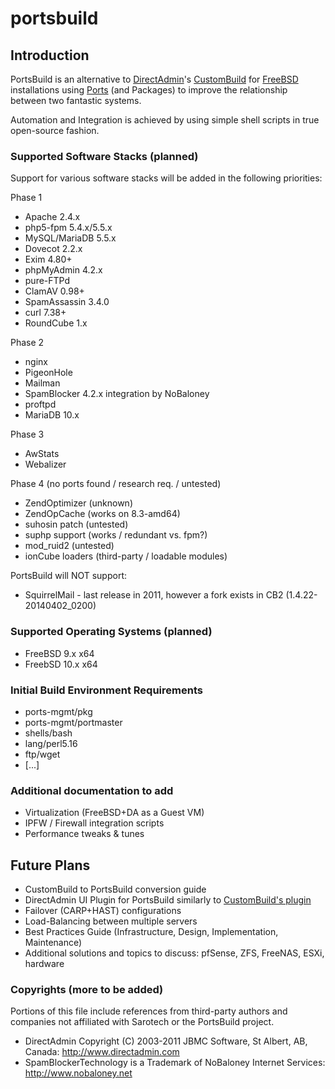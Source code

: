 # portsbuild


## Introduction
PortsBuild is an alternative to [DirectAdmin](http://www.directadmin.com)'s [CustomBuild](http://forum.directadmin.com/showthread.php?t=44743) for [FreeBSD](http://www.freebsd.org) installations using [Ports](http://www.freebsd.org/doc/en_US.ISO8859-1/books/handbook/ports-overview.html) (and Packages) to improve the relationship between two fantastic systems.

Automation and Integration is achieved by using simple shell scripts in true open-source fashion.


### Supported Software Stacks (planned)

Support for various software stacks will be added in the following priorities:

Phase 1
* Apache 2.4.x
* php5-fpm 5.4.x/5.5.x
* MySQL/MariaDB 5.5.x
* Dovecot 2.2.x
* Exim 4.80+
* phpMyAdmin 4.2.x
* pure-FTPd
* ClamAV 0.98+
* SpamAssassin 3.4.0
* curl 7.38+
* RoundCube 1.x


Phase 2
* nginx
* PigeonHole
* Mailman
* SpamBlocker 4.2.x integration by NoBaloney
* proftpd
* MariaDB 10.x


Phase 3
* AwStats
* Webalizer


Phase 4 (no ports found / research req. / untested)
* ZendOptimizer (unknown)
* ZendOpCache (works on 8.3-amd64)
* suhosin patch (untested)
* suphp support (works / redundant vs. fpm?)
* mod_ruid2 (untested)
* ionCube loaders (third-party / loadable modules)


PortsBuild will NOT support:
* SquirrelMail - last release in 2011, however a fork exists in CB2 (1.4.22-20140402_0200)


### Supported Operating Systems (planned)
* FreeBSD 9.x x64
* FreebSD 10.x x64


### Initial Build Environment Requirements
* ports-mgmt/pkg
* ports-mgmt/portmaster
* shells/bash
* lang/perl5.16
* ftp/wget
* [...]


### Additional documentation to add
* Virtualization (FreeBSD+DA as a Guest VM)
* IPFW / Firewall integration scripts
* Performance tweaks & tunes


## Future Plans
* CustomBuild to PortsBuild conversion guide
* DirectAdmin UI Plugin for PortsBuild similarly to [CustomBuild's plugin](http://forum.directadmin.com/showthread.php?t=48989)
* Failover (CARP+HAST) configurations
* Load-Balancing between multiple servers
* Best Practices Guide (Infrastructure, Design, Implementation, Maintenance)
* Additional solutions and topics to discuss: pfSense, ZFS, FreeNAS, ESXi, hardware


### Copyrights (more to be added)
Portions of this file include references from third-party authors and companies not affiliated with Sarotech or the PortsBuild project.
* DirectAdmin Copyright (C) 2003-2011 JBMC Software, St Albert, AB, Canada: http://www.directadmin.com
* SpamBlockerTechnology is a Trademark of NoBaloney Internet Services: http://www.nobaloney.net
